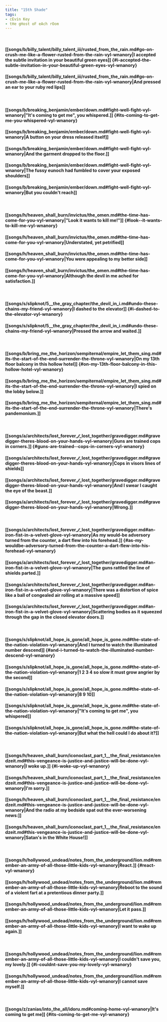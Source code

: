 ```yaml
---
title: "15th Shade"
tags:
- cEvin Key
- tHe gHost oF eAch rOom
---
```

&nbsp;
#### [[songs/b/billy_talent/billy_talent_iii/rusted_from_the_rain.md#go-on-crush-me-like-a-flower-rusted-from-the-rain-vyl-wnanory|I accepted the subtle invitation in your beautiful green eyes]] {#i-accepted-the-subtle-invitation-in-your-beautiful-green-eyes-vyl-wnanory}
#### [[songs/b/billy_talent/billy_talent_iii/rusted_from_the_rain.md#go-on-crush-me-like-a-flower-rusted-from-the-rain-vyl-wnanory|And pressed an ear to your ruby red lips]]
&nbsp;
#### [[songs/b/breaking_benjamin/ember/down.md#fight-well-fight-vyl-wnanory|"It's coming to get me", you whispered.]] {#its-coming-to-get-me-you-whispered-vyl-wnanory}
#### [[songs/b/breaking_benjamin/ember/down.md#fight-well-fight-vyl-wnanory|A button on your dress released itself]]
#### [[songs/b/breaking_benjamin/ember/down.md#fight-well-fight-vyl-wnanory|And the garment dropped to the floor.]]
#### [[songs/b/breaking_benjamin/ember/down.md#fight-well-fight-vyl-wnanory|The fussy eunoch had fumbled to cover your exposed shoulders]]
#### [[songs/b/breaking_benjamin/ember/down.md#fight-well-fight-vyl-wnanory|But you couldn't reach]]
&nbsp;
#### [[songs/h/heaven_shall_burn/invictus/the_omen.md#the-time-has-come-for-you-vyl-wnanory|"Look  it wants to kill me!"]] {#look--it-wants-to-kill-me-vyl-wnanory}
#### [[songs/h/heaven_shall_burn/invictus/the_omen.md#the-time-has-come-for-you-vyl-wnanory|Understated, yet petrified]]
#### [[songs/h/heaven_shall_burn/invictus/the_omen.md#the-time-has-come-for-you-vyl-wnanory|You were appealing to my better side]]
#### [[songs/h/heaven_shall_burn/invictus/the_omen.md#the-time-has-come-for-you-vyl-wnanory|Although the devil in me ached for satisfaction.]]
&nbsp;
#### [[songs/s/slipknot/5__the_gray_chapter/the_devil_in_i.md#undo-these-chains-my-friend-vyl-wnanory|I dashed to the elevator]] {#i-dashed-to-the-elevator-vyl-wnanory}
#### [[songs/s/slipknot/5__the_gray_chapter/the_devil_in_i.md#undo-these-chains-my-friend-vyl-wnanory|Pressed the arrow and waited.]]
&nbsp;
#### [[songs/b/bring_me_the_horizon/sempiternal/empire_let_them_sing.md#its-the-start-of-the-end-surrender-the-throne-vyl-wnanory|On my 13th floor balcony in this hollow hotel]] {#on-my-13th-floor-balcony-in-this-hollow-hotel-vyl-wnanory}
#### [[songs/b/bring_me_the_horizon/sempiternal/empire_let_them_sing.md#its-the-start-of-the-end-surrender-the-throne-vyl-wnanory|I spied on the lobby below.]]
#### [[songs/b/bring_me_the_horizon/sempiternal/empire_let_them_sing.md#its-the-start-of-the-end-surrender-the-throne-vyl-wnanory|There's pandemonium.]]
&nbsp;
#### [[songs/a/architects/lost_forever_∕∕_lost_together/gravedigger.md#gravedigger-theres-blood-on-your-hands-vyl-wnanory|Guns are trained  cops in corners.]] {#guns-are-trained--cops-in-corners-vyl-wnanory}
#### [[songs/a/architects/lost_forever_∕∕_lost_together/gravedigger.md#gravedigger-theres-blood-on-your-hands-vyl-wnanory|Cops in visors  lines of shields]]
#### [[songs/a/architects/lost_forever_∕∕_lost_together/gravedigger.md#gravedigger-theres-blood-on-your-hands-vyl-wnanory|And I swear I caught the eye of the beast.]]
#### [[songs/a/architects/lost_forever_∕∕_lost_together/gravedigger.md#gravedigger-theres-blood-on-your-hands-vyl-wnanory|Wrong.]]
&nbsp;
#### [[songs/a/architects/lost_forever_∕∕_lost_together/gravedigger.md#an-iron-fist-in-a-velvet-glove-vyl-wnanory|As my would-be adversory turned from the counter, a dart flew into his forehead.]] {#as-my-wouldbe-adversory-turned-from-the-counter-a-dart-flew-into-his-forehead-vyl-wnanory}
#### [[songs/a/architects/lost_forever_∕∕_lost_together/gravedigger.md#an-iron-fist-in-a-velvet-glove-vyl-wnanory|The guns rattled  the line of shields parted.]]
#### [[songs/a/architects/lost_forever_∕∕_lost_together/gravedigger.md#an-iron-fist-in-a-velvet-glove-vyl-wnanory|There was a distortion of spice like a ball of congealed air rolling at a massive speed]]
#### [[songs/a/architects/lost_forever_∕∕_lost_together/gravedigger.md#an-iron-fist-in-a-velvet-glove-vyl-wnanory|Scattering bodies as it squeezed through the gap in the closed elevator doors.]]
&nbsp;
#### [[songs/s/slipknot/all_hope_is_gone/all_hope_is_gone.md#the-state-of-the-nation-violation-vyl-wnanory|And I turned to watch the illuminated number descend]] {#and-i-turned-to-watch-the-illuminated-number-descend-vyl-wnanory}
#### [[songs/s/slipknot/all_hope_is_gone/all_hope_is_gone.md#the-state-of-the-nation-violation-vyl-wnanory|1  2  3  4  so slow it must grow angrier by the second]]
#### [[songs/s/slipknot/all_hope_is_gone/all_hope_is_gone.md#the-state-of-the-nation-violation-vyl-wnanory|8  9  10]]
#### [[songs/s/slipknot/all_hope_is_gone/all_hope_is_gone.md#the-state-of-the-nation-violation-vyl-wnanory|"It's coming to get me", you whispered]]
#### [[songs/s/slipknot/all_hope_is_gone/all_hope_is_gone.md#the-state-of-the-nation-violation-vyl-wnanory|But what the hell could I do about it?]]
&nbsp;
#### [[songs/h/heaven_shall_burn/iconoclast_part_1__the_final_resistance/endzeit.md#this-vengeance-is-justice-and-justice-will-be-done-vyl-wnanory|I woke up.]] {#i-woke-up-vyl-wnanory}
#### [[songs/h/heaven_shall_burn/iconoclast_part_1__the_final_resistance/endzeit.md#this-vengeance-is-justice-and-justice-will-be-done-vyl-wnanory|I'm sorry.]]
#### [[songs/h/heaven_shall_burn/iconoclast_part_1__the_final_resistance/endzeit.md#this-vengeance-is-justice-and-justice-will-be-done-vyl-wnanory|And the radio at my bedside spat out the ever-worsening news:]]
#### [[songs/h/heaven_shall_burn/iconoclast_part_1__the_final_resistance/endzeit.md#this-vengeance-is-justice-and-justice-will-be-done-vyl-wnanory|Satan's in the White House!]]
&nbsp;
#### [[songs/h/hollywood_undead/notes_from_the_underground/lion.md#remember-an-army-of-all-those-little-kids-vyl-wnanory|React.]] {#react-vyl-wnanory}
#### [[songs/h/hollywood_undead/notes_from_the_underground/lion.md#remember-an-army-of-all-those-little-kids-vyl-wnanory|Reboot to the sound of a violent fart at a pretentious dinner party.]]
#### [[songs/h/hollywood_undead/notes_from_the_underground/lion.md#remember-an-army-of-all-those-little-kids-vyl-wnanory|Let it pass.]]
#### [[songs/h/hollywood_undead/notes_from_the_underground/lion.md#remember-an-army-of-all-those-little-kids-vyl-wnanory|I want to wake up again.]]
&nbsp;
#### [[songs/h/hollywood_undead/notes_from_the_underground/lion.md#remember-an-army-of-all-those-little-kids-vyl-wnanory|I couldn't save you, my lovely.]] {#i-couldnt-save-you-my-lovely-vyl-wnanory}
#### [[songs/h/hollywood_undead/notes_from_the_underground/lion.md#remember-an-army-of-all-those-little-kids-vyl-wnanory|I cannot save myself.]]
&nbsp;
#### [[songs/z/zanias/into_the_all/idoru.md#coming-home-vyl-wnanory|It's coming to get me]] {#its-coming-to-get-me-vyl-wnanory}
